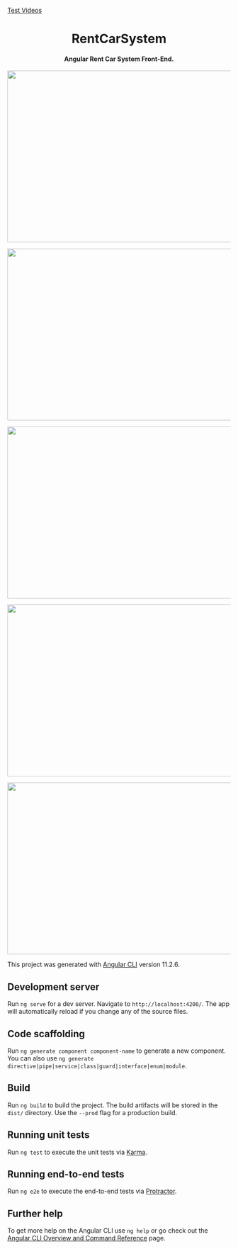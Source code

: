  [Test Videos](Test%20Videos)
<br/>
<p align="center">
  <h1 align="center">RentCarSystem</h1>
<p align="center">
  <h4 align="center">Angular Rent Car System Front-End.</h4>
  
  
<p align="center">
   <img width="600" height="388" src="https://user-images.githubusercontent.com/34456517/114269242-836b5080-9a0e-11eb-9f12-a4a493a51b87.gif">
</p>
<p align="center">
   <img width="600" height="388" src="https://user-images.githubusercontent.com/34456517/114269243-85cdaa80-9a0e-11eb-8f0e-aff5e2aa7a41.gif">
</p>
<p align="center">
   <img width="600" height="388" src="https://user-images.githubusercontent.com/34456517/114269245-86fed780-9a0e-11eb-8487-7007398374b5.gif">
</p>
<p align="center">
   <img width="600" height="388" src="https://user-images.githubusercontent.com/34456517/114269247-88c89b00-9a0e-11eb-8e2f-813a296c334b.gif">
</p>
<p align="center">
   <img width="600" height="388" src="https://user-images.githubusercontent.com/34456517/114269248-89613180-9a0e-11eb-9379-b96a3078bafd.gif">
</p>

This project was generated with [Angular CLI](https://github.com/angular/angular-cli) version 11.2.6.

## Development server

Run `ng serve` for a dev server. Navigate to `http://localhost:4200/`. The app will automatically reload if you change any of the source files.

## Code scaffolding

Run `ng generate component component-name` to generate a new component. You can also use `ng generate directive|pipe|service|class|guard|interface|enum|module`.

## Build

Run `ng build` to build the project. The build artifacts will be stored in the `dist/` directory. Use the `--prod` flag for a production build.

## Running unit tests

Run `ng test` to execute the unit tests via [Karma](https://karma-runner.github.io).

## Running end-to-end tests

Run `ng e2e` to execute the end-to-end tests via [Protractor](http://www.protractortest.org/).

## Further help

To get more help on the Angular CLI use `ng help` or go check out the [Angular CLI Overview and Command Reference](https://angular.io/cli) page.
